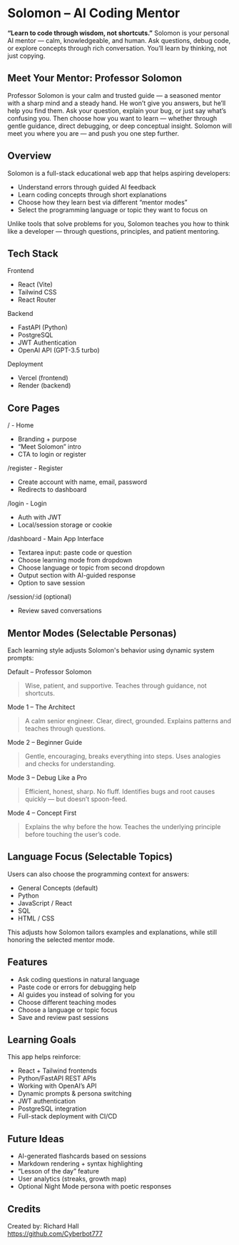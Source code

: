 # Solomon – AI Coding Mentor

**“Learn to code through wisdom, not shortcuts.”**
Solomon is your personal AI mentor — calm, knowledgeable, and human. Ask questions, debug code, or explore concepts through rich conversation. You’ll learn by thinking, not just copying.

## Meet Your Mentor: Professor Solomon

Professor Solomon is your calm and trusted guide — a seasoned mentor with a sharp mind and a steady hand.
He won’t give you answers, but he’ll help you find them.
Ask your question, explain your bug, or just say what’s confusing you. Then choose how you want to learn — whether through gentle guidance, direct debugging, or deep conceptual insight.
Solomon will meet you where you are — and push you one step further.

## Overview

Solomon is a full-stack educational web app that helps aspiring developers:
- Understand errors through guided AI feedback
- Learn coding concepts through short explanations
- Choose how they learn best via different “mentor modes”
- Select the programming language or topic they want to focus on

Unlike tools that solve problems for you, Solomon teaches you how to think like a developer — through questions, principles, and patient mentoring.

## Tech Stack

Frontend
- React (Vite)
- Tailwind CSS
- React Router

Backend
- FastAPI (Python)
- PostgreSQL
- JWT Authentication
- OpenAI API (GPT-3.5 turbo)

Deployment
- Vercel (frontend)
- Render (backend)

## Core Pages

/ - Home
- Branding + purpose
- “Meet Solomon” intro
- CTA to login or register

/register - Register
- Create account with name, email, password
- Redirects to dashboard

/login - Login
- Auth with JWT
- Local/session storage or cookie

/dashboard - Main App Interface
- Textarea input: paste code or question
- Choose learning mode from dropdown
- Choose language or topic from second dropdown
- Output section with AI-guided response
- Option to save session

/session/:id (optional)
- Review saved conversations

## Mentor Modes (Selectable Personas)

Each learning style adjusts Solomon's behavior using dynamic system prompts:

Default – Professor Solomon
> Wise, patient, and supportive. Teaches through guidance, not shortcuts.

Mode 1 – The Architect
> A calm senior engineer. Clear, direct, grounded. Explains patterns and teaches through questions.

Mode 2 – Beginner Guide
> Gentle, encouraging, breaks everything into steps. Uses analogies and checks for understanding.

Mode 3 – Debug Like a Pro
> Efficient, honest, sharp. No fluff. Identifies bugs and root causes quickly — but doesn’t spoon-feed.

Mode 4 – Concept First
> Explains the why before the how. Teaches the underlying principle before touching the user’s code.

## Language Focus (Selectable Topics)

Users can also choose the programming context for answers:

- General Concepts (default)
- Python
- JavaScript / React
- SQL
- HTML / CSS

This adjusts how Solomon tailors examples and explanations, while still honoring the selected mentor mode.

## Features

- Ask coding questions in natural language
- Paste code or errors for debugging help
- AI guides you instead of solving for you
- Choose different teaching modes
- Choose a language or topic focus
- Save and review past sessions

## Learning Goals

This app helps reinforce:
- React + Tailwind frontends
- Python/FastAPI REST APIs
- Working with OpenAI’s API
- Dynamic prompts & persona switching
- JWT authentication
- PostgreSQL integration
- Full-stack deployment with CI/CD

## Future Ideas

- AI-generated flashcards based on sessions
- Markdown rendering + syntax highlighting
- “Lesson of the day” feature
- User analytics (streaks, growth map)
- Optional Night Mode persona with poetic responses

## Credits

Created by: Richard Hall  
https://github.com/Cyberbot777  